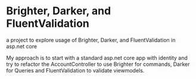 # Brighter, Darker, and FluentValidation

a project to explore usage of Brighter, Darker, and FluentValidation in asp.net core

My approach is to start with a standard asp.net core app with identity and try to refactor the AccountController to use Brighter for commands, Darker for Queries and FluentValidation to validate viewmodels.
